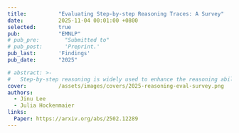 ```yaml
---
title:          "Evaluating Step-by-step Reasoning Traces: A Survey"
date:           2025-11-04 00:01:00 +0800
selected:       true
pub:            "EMNLP"
# pub_pre:        "Submitted to"
# pub_post:       'Preprint.'
pub_last:       'Findings'
pub_date:       "2025"

# abstract: >-
#   Step-by-step reasoning is widely used to enhance the reasoning ability of large language models (LLMs) in complex problems. Evaluating the quality of reasoning traces is crucial for understanding and improving LLM reasoning. However, the evaluation criteria remain highly unstandardized, leading to fragmented efforts in developing metrics and meta-evaluation benchmarks. To address this gap, this survey provides a comprehensive overview of step-by-step reasoning evaluation, proposing a taxonomy of evaluation criteria with four top-level categories (groundedness, validity, coherence, and utility). We then categorize metrics based on their implementations, survey which metrics are used for assessing each criterion, and explore whether evaluator models can transfer across different criteria. Finally, we identify key directions for future research.
cover:          /assets/images/covers/2025-reasoning-eval-survey.png
authors:
  - Jinu Lee
  - Julia Hockenmaier
links:
  Paper: https://arxiv.org/abs/2502.12289
---
```

